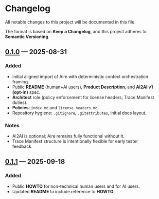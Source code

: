 <!--
Licensed under the Apache License, Version 2.0 (the "License");
http://www.apache.org/licenses/LICENSE-2.0
-->
# Changelog
All notable changes to this project will be documented in this file.

The format is based on **Keep a Changelog**, and this project adheres to **Semantic Versioning**.

## [0.1.0] — 2025-08-31
### Added
- Initial aligned import of Aire with deterministic context orchestration framing.
- Public **README** (human+AI users), **Product Description**, and **AI2AI v1 (opt-in)** spec.
- **Architect** role (policy enforcement for license headers; Trace Manifest duties).
- **Policies**: `index.md` and `license_headers.md`.
- Repository hygiene: `.gitignore`, `.gitattributes`, initial docs layout.

### Notes
- AI2AI is optional; Aire remains fully functional without it.
- Trace Manifest structure is intentionally flexible for early tester feedback.

[0.1.0]: https://github.com/mr-kelley/aire/releases/tag/v0.1.0

## [0.1.1] — 2025-09-18
### Added
- Public **HOWTO** for non-technical human users and for AI users.
- Updated **README** to include reference to **HOWTO**.

[0.1.1]: https://github.com/mr-kelley/aire/releases/tag/v0.1.1
